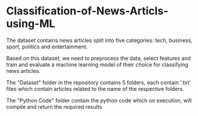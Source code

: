 # Classification-of-News-Articls-using-ML

The dataset contains news articles split into five categories: tech, business, sport, politics and entertainment. 

Based on this dataset, we need to preprocess the data, select features and train and evaluate a machine learning model of their choice for classifying news articles. 

The "Dataset" folder in the repository contains 5 folders, each contain '.txt' files which contain articles related to the name of the respective folders.

The "Python Code" folder contain the python code which on execution, will compile and return the required results
